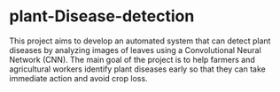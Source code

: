 # plant-Disease-detection
This project aims to develop an automated system that can detect plant diseases by analyzing images of leaves using a Convolutional Neural Network (CNN). The main goal of the project is to help farmers and agricultural workers identify plant diseases early so that they can take immediate action and avoid crop loss. 
